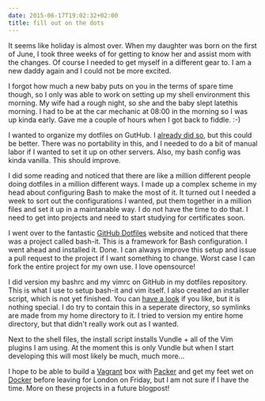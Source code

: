 ```yaml
---
date: 2015-06-17T19:02:32+02:00
title: fill out on the dots
---
```


It seems like holiday is almost over. When my daughter was born on the first of June, I took three weeks of for getting to know her and assist mom with the changes. Of course I needed to get myself in a different gear to. I am a new daddy again and I could not be more excited.

I forgot how much a new baby puts on you in the terms of spare time though, so I only was able to work on setting up my shell environment this morning. My wife had a rough night, so she and the baby slept latethis morning. I had to be at the car mechanic at 08:00 in the morning so I was up kinda early. Gave me a couple of hours when I got back to fiddle. :-)

I wanted to organize my dotfiles on GutHub. I [already did so](https://github.com/BasLangenberg/dotfiles), but this could be better. There was no portability in this, and I needed to do a bit of manual labor if I wanted to set it up on other servers. Also, my bash config was kinda vanilla. This should improve.

I did some reading and noticed that there are like a million different people doing dotfiles in a million different ways. I made up a complex scheme in my head about configuring Bash to make the most of it. It turned out I needed a week to sort out the configurations I wanted, put them together in a million files and set it up in a maintanable way. I do not have the time to do that. I need to get into projects and need to start studying for certificates soon.

I went over to the fantastic [GitHub Dotfiles](http://dotfiles.github.com) website and noticed that there was a project called bash-it. This is a framework for Bash configuration. I went ahead and installed it. Done. I can always improve this setup and issue a pull request to the project if I want something to change. Worst case I can fork the entire project for my own use. I love opensource!

I did version my bashrc and my vimrc on GitHub in my dotfiles repository. This is what I use to setup bash-it and vim itself. I also created an installer script, which is not yet finished. You can [have a look](https://github.com/BasLangenberg/dotfiles) if you like, but it is nothing special. I do try to contain this in a seperate directory, so symlinks are made from my home directory to it. I tried to version my entire home directory, but that didn't really work out as I wanted.

Next to the shell files, the install script installs Vundle + all of the Vim plugins I am using. At the moment this is only Vundle but when I start developing this will most likely be much, much more...

I hope to be able to build a [Vagrant](https://vagrantup.com) box with [Packer](https://packer.io/) and get my feet wet on [Docker](https://docker.com) before leaving for London on Friday, but I am not sure if I have the time. More on these projects in a future blogpost! 

